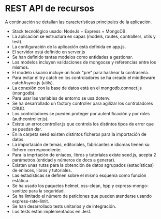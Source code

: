 # REST API de recursos

A continuación se detallan las características principales de la aplicación.

* Stack tecnológico usado: NodeJs + Express + MongoDB.
* La aplicación se estructura en capas (models, routes, controllers, utils y test).
* La configuración de la aplicación está definida en app.js.
* El servidor está definido en server.js
* Se han definido tantas modelos como entidades a gestionar. 
* Los modelos incluyen validaciones de mongoose y referencias entre los mismos.
* El modelo usuario incluye un hook "pre" para hashear la contraseña.
* Para evitar el try catch en los controladores se ha creado el middleware catchAsync.js (utils).
* La conexión con la base de datos está en el mongodb.connect.js (mongodb).
* Para usar las variables de entorno se usa dotenv.
* Se ha desarrollado un factory controller para agilizar los controladores CRUD.
* Los controladores se pueden proteger por autentificación y por roles (authcontroller.js).
* Existe un error.controller.js que controla los distintos tipos de error que se puedan dar.
* En la carpeta seed existen distintos ficheros para la importación de datos.
* La importación de temas, editoriales, fabricantes e idiomas tienen su fichero correspondiente.
* Para la imprtación de enlaces, libros y tutoriales existe seed.js, acepta 2 parámetros (entidad y números de docs a generar).
* Existen unas rutas para la obtención de datos agrupados (estadísticas) de enlaces, libros y tutoriales.
* Las estadísticas se definen sobre el mismo esquema como función estática.
* Se ha usado los paquetes helmet, xss-clean, hpp y express-mongo-sanitize para la seguridad.
* Se ha limitado el número de peticiones que pueden atenderse usando express-rate-limit.
* Se han desarrollado tests unitarios y de integración.
* Los tests están implementados en Jest.